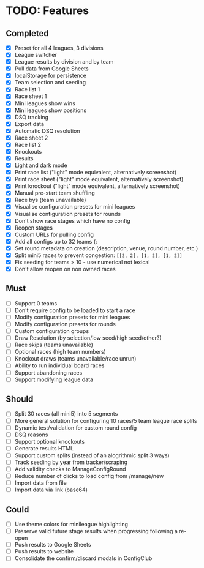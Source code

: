 # TODO: Features

## Completed

- [x] Preset for all 4 leagues, 3 divisions
- [x] League switcher
- [x] League results by division and by team
- [x] Pull data from Google Sheets
- [x] localStorage for persistence
- [x] Team selection and seeding
- [x] Race list 1
- [x] Race sheet 1
- [x] Mini leagues show wins
- [x] Mini leagues show positions
- [x] DSQ tracking
- [x] Export data
- [x] Automatic DSQ resolution
- [x] Race sheet 2
- [x] Race list 2
- [x] Knockouts
- [x] Results
- [x] Light and dark mode
- [x] Print race list ("light" mode equivalent, alternatively screenshot)
- [x] Print race sheet ("light" mode equivalent, alternatively screenshot)
- [x] Print knockout ("light" mode equivalent, alternatively screenshot)
- [x] Manual pre-start team shuffling
- [x] Race bys (team unavailable)
- [x] Visualise configuration presets for mini leagues
- [x] Visualise configuration presets for rounds
- [x] Don't show race stages which have no config
- [x] Reopen stages
- [x] Custom URLs for pulling config
- [x] Add all configs up to 32 teams (:
- [x] Set round metadata on creation (description, venue, round number, etc.)
- [x] Split mini5 races to prevent congestion: `[[2, 2], [1, 2], [1, 2]]`
- [x] Fix seeding for teams > 10 - use numerical not lexical
- [x] Don't allow reopen on non owned races

## Must

- [ ] Support 0 teams
- [ ] Don't require config to be loaded to start a race
- [ ] Modify configuration presets for mini leagues
- [ ] Modify configuration presets for rounds
- [ ] Custom configuration groups
- [ ] Draw Resolution (by selection/low seed/high seed/other?)
- [ ] Race skips (teams unavailable)
- [ ] Optional races (high team numbers)
- [ ] Knockout draws (teams unavailable/race unrun)
- [ ] Ability to run individual board races
- [ ] Support abandoning races
- [ ] Support modifying league data

## Should

- [ ] Split 30 races (all mini5) into 5 segments
- [ ] More general solution for configuring 10 races/5 team league race splits
- [ ] Dynamic test/validation for custom round config
- [ ] DSQ reasons
- [ ] Support optional knockouts
- [ ] Generate results HTML
- [ ] Support custom splits (instead of an alogrithmic split 3 ways)
- [ ] Track seeding by year from tracker/scraping
- [ ] Add validity checks to ManageConfigRound
- [ ] Reduce number of clicks to load config from /manage/new
- [ ] Import data from file
- [ ] Import data via link (base64)

## Could

- [ ] Use theme colors for minileague highlighting
- [ ] Preserve valid future stage results when progressing following a re-open
- [ ] Push results to Google Sheets
- [ ] Push results to website
- [ ] Consolidate the confirm/discard modals in ConfigClub
